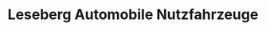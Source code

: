 ---
title: "Leseberg Automobile Nutzfahrzeuge"
url: /hamburg/leseberg-automobile-nutzfahrzeuge/
shop: Autohaus
---